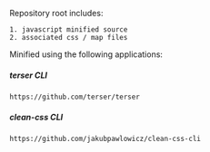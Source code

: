 Repository root includes:

    1. javascript minified source
    2. associated css / map files

Minified using the following applications:

##### terser CLI

    https://github.com/terser/terser

##### clean-css CLI

    https://github.com/jakubpawlowicz/clean-css-cli
